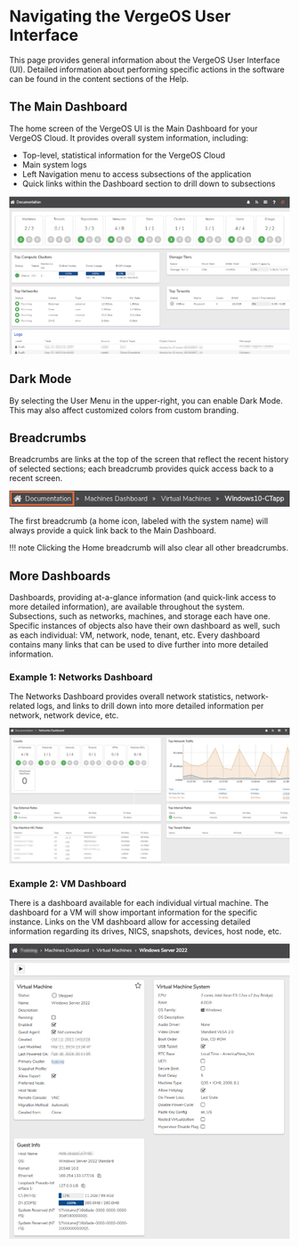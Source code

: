 # Navigating the VergeOS User Interface

This page provides general information about the VergeOS User Interface (UI). Detailed information about performing specific actions in the software can be found in the content sections of the Help.

## The Main Dashboard

The home screen of the VergeOS UI is the Main Dashboard for your VergeOS Cloud. It provides overall system information, including:

- Top-level, statistical information for the VergeOS Cloud
- Main system logs
- Left Navigation menu to access subsections of the application
- Quick links within the Dashboard section to drill down to subsections

![Main Dashboard](/public/userguide-sshots/maindash.png)

## Dark Mode

By selecting the User Menu in the upper-right, you can enable Dark Mode. This may also affect customized colors from custom branding.

## Breadcrumbs

Breadcrumbs are links at the top of the screen that reflect the recent history of selected sections; each breadcrumb provides quick access back to a recent screen.

![Breadcrumbs](/public/userguide-sshots/breadcrumb.png)

The first breadcrumb (a home icon, labeled with the system name) will always provide a quick link back to the Main Dashboard.

!!! note
    Clicking the Home breadcrumb will also clear all other breadcrumbs.

## More Dashboards

Dashboards, providing at-a-glance information (and quick-link access to more detailed information), are available throughout the system. Subsections, such as networks, machines, and storage each have one. Specific instances of objects also have their own dashboard as well, such as each individual: VM, network, node, tenant, etc. Every dashboard contains many links that can be used to dive further into more detailed information.

### Example 1: Networks Dashboard

The Networks Dashboard provides overall network statistics, network-related logs, and links to drill down into more detailed information per network, network device, etc.

![Networks Dashboard](/public/userguide-sshots/networksdashboard.png)

### Example 2: VM Dashboard

There is a dashboard available for each individual virtual machine. The dashboard for a VM will show important information for the specific instance. Links on the VM dashboard allow for accessing detailed information regarding its drives, NICS, snapshots, devices, host node, etc.

![VM Dashboard](/public/userguide-sshots/vmdashboard.png)